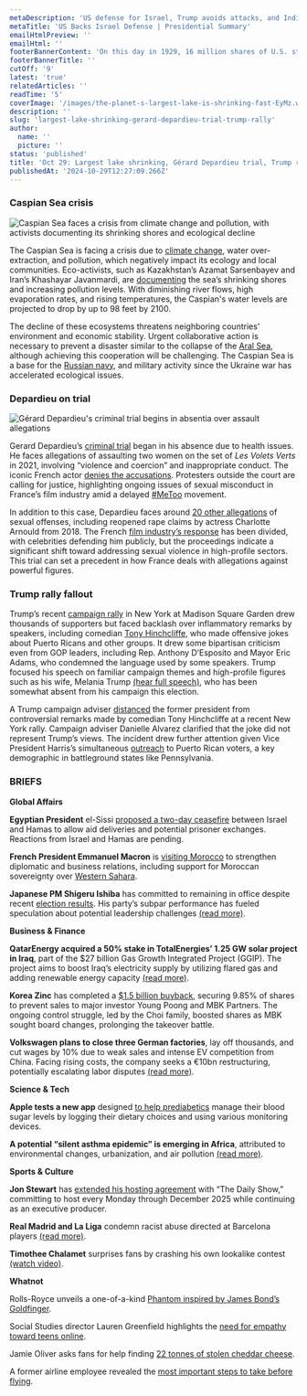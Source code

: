 ```yaml
---
metaDescription: 'US defense for Israel, Trump avoids attacks, and Indiana Jones tomb discoveries.'
metaTitle: 'US Backs Israel Defense | Presidential Summary'
emailHtmlPreview: ''
emailHtml: ''
footerBannerContent: 'On this day in 1929, 16 million shares of U.S. stocks were sold in a massive panic on "Black Tuesday," deepening the financial collapse that led to the Great Depression.'
footerBannerTitle: ''
cutOff: '9'
latest: 'true'
relatedArticles: ''
readTime: '5'
coverImage: '/images/the-planet-s-largest-lake-is-shrinking-fast-EyMz.webp'
description: ''
slug: 'largest-lake-shrinking-gerard-depardieu-trial-trump-rally'
author:
  name: ''
  picture: ''
status: 'published'
title: 'Oct 29: Largest lake shrinking, Gérard Depardieu trial, Trump rally'
publishedAt: '2024-10-29T12:27:09.266Z'
---
```


### Caspian Sea crisis

![Caspian Sea faces a crisis from climate change and pollution, with activists documenting its shrinking shores and ecological decline](/images/the-planet-s-largest-lake-is-shrinking-fast-E1Nj.webp)

The Caspian Sea is facing a crisis due to [climate change](https://edition.cnn.com/2024/10/24/climate/caspian-sea-shrinking-pollution/index.html), water over-extraction, and pollution, which negatively impact its ecology and local communities. Eco-activists, such as Kazakhstan’s Azamat Sarsenbayev and Iran’s Khashayar Javanmardi, are [documenting](https://www.theguardian.com/artanddesign/2024/oct/13/the-big-picture-khashayar-javanmardi-explores-the-decline-of-the-caspian-sea) the sea’s shrinking shores and increasing pollution levels. With diminishing river flows, high evaporation rates, and rising temperatures, the Caspian's water levels are projected to drop by up to 98 feet by 2100.

The decline of these ecosystems threatens neighboring countries' environment and economic stability. Urgent collaborative action is necessary to prevent a disaster similar to the collapse of the [Aral Sea](https://earth.org/the-aral-sea-catastrophe-understanding-one-of-the-worst-ecological-calamities-of-the-last-century/), although achieving this cooperation will be challenging. The Caspian Sea is a base for the [Russian navy](https://www.intellinews.com/ukraine-war-makes-caspian-sea-environmental-crisis-worse-335432/), and military activity since the Ukraine war has accelerated ecological issues.

### **Depardieu on trial**

![Gérard Depardieu's criminal trial begins in absentia over assault allegations](/images/famous-french-actor-gerard-depadiu-faces-charges-QyOD.webp)

Gerard Depardieu’s [criminal trial](https://www.dw.com/en/french-actor-gerard-depardieu-faces-sexual-assault-trial/a-70616042) began in his absence due to health issues. He faces allegations of assaulting two women on the set of *Les* *Volets Verts* in 2021, involving “violence and coercion” and inappropriate conduct. The iconic French actor [denies the accusations](https://www.dw.com/en/french-film-star-gerard-depardieu-rejects-rape-claims/a-45298304). Protesters outside the court are calling for justice, highlighting ongoing issues of sexual misconduct in France’s film industry amid a delayed [#MeToo](https://metoomvmt.org/) movement.

In addition to this case, Depardieu faces around [20 other allegations](https://www.dw.com/en/french-actor-gerard-depardieus-sexual-assault-trial-delayed/a-70616042) of sexual offenses, including reopened rape claims by actress Charlotte Arnould from 2018. The French [film industry’s response](https://www.dw.com/en/50-french-stars-deplore-lynching-of-gerard-depardieu/a-67826617) has been divided, with celebrities defending him publicly, but the proceedings indicate a significant shift toward addressing sexual violence in high-profile sectors. This trial can set a precedent in how France deals with allegations against powerful figures.

### Trump rally fallout

Trump’s recent [campaign rally](https://www.cbsnews.com/newyork/news/donald-trump-madison-square-garden-rally/) in New York at Madison Square Garden drew thousands of supporters but faced backlash over inflammatory remarks by speakers, including comedian [Tony Hinchcliffe](https://www.scrippsnews.com/us-news/who-is-tony-hinchcliffe-the-comedian-who-called-puerto-rico-floating-garbage), who made offensive jokes about Puerto Ricans and other groups. It drew some bipartisan criticism even from GOP leaders, including Rep. Anthony D’Esposito and Mayor Eric Adams, who condemned the language used by some speakers. Trump focused his speech on familiar campaign themes and high-profile figures such as his wife, Melania Trump [(hear full speech)](https://www.youtube.com/watch?v=XxlwmpQOSrw), who has been somewhat absent from his campaign this election.

A Trump campaign adviser [distanced](https://thehill.com/homenews/campaign/4956733-trump-campaign-hinchcliffe-puerto-rico-comments-rally/) the former president from controversial remarks made by comedian Tony Hinchcliffe at a recent New York rally. Campaign adviser Danielle Alvarez clarified that the joke did not represent Trump’s views. The incident drew further attention given Vice President Harris’s simultaneous [outreach](https://lailluminator.com/2024/10/28/harris-puerto-rico/) to Puerto Rican voters, a key demographic in battleground states like Pennsylvania.

### BRIEFS

**Global Affairs**

**Egyptian President** el-Sissi [proposed a two-day ceasefire](https://www.cbsnews.com/news/egypt-president-cease-fire-proposal-gaza-israel-palestine/) between Israel and Hamas to allow aid deliveries and potential prisoner exchanges. Reactions from Israel and Hamas are pending.

**French President Emmanuel Macron** is [visiting Morocco](https://www.euronews.com/2024/10/28/macron-visiting-morocco-amid-new-honeymoon-over-western-sahara-pivot) to strengthen diplomatic and business relations, including support for Moroccan sovereignty over [Western Sahara](https://www.bbc.com/news/world-africa-14115273).

**Japanese PM Shigeru Ishiba** has committed to remaining in office despite recent [election results](https://www.dw.com/en/japan-election-ruling-party-loses-majority-says-nhk/a-70610505). His party’s subpar performance has fueled speculation about potential leadership challenges [(read more)](https://www.dw.com/en/japan-pm-shigeru-ishiba-vows-to-stay-despite-election-flop/a-70616955).

**Business & Finance**

**QatarEnergy acquired a 50% stake in TotalEnergies’ 1.25 GW solar project in Iraq**, part of the $27 billion Gas Growth Integrated Project (GGIP). The project aims to boost Iraq’s electricity supply by utilizing flared gas and adding renewable energy capacity [(read more)](https://money.usnews.com/investing/news/articles/2024-10-28/qatarenergy-takes-50-stake-in-totalenergies-solar-project-in-iraq).

**Korea Zinc** has completed a [$1.5 billion buyback](https://www.mining.com/web/korea-zinc-attempts-to-fend-off-takeover-with-stake-acquisition/), securing 9.85% of shares to prevent sales to major investor Young Poong and MBK Partners. The ongoing control struggle, led by the Choi family, boosted shares as MBK sought board changes, prolonging the takeover battle.

**Volkswagen plans to close three German factories**, lay off thousands, and cut wages by 10% due to weak sales and intense EV competition from China. Facing rising costs, the company seeks a €10bn restructuring, potentially escalating labor disputes [(read more)](https://www.theguardian.com/business/2024/oct/28/volkswagen-shut-three-factories-cut-thousands-jobs-union).

**Science & Tech**

**Apple tests a new app** designed [to help prediabetics](https://www.theverge.com/2024/10/25/24279593/apple-blood-sugar-prediabetes-app) manage their blood sugar levels by logging their dietary choices and using various monitoring devices.

**A potential “silent asthma epidemic” is emerging in Africa**, attributed to environmental changes, urbanization, and air pollution [(read more)](https://www.aljazeera.com/news/2024/10/28/why-could-a-silent-asthma-epidemic-be-sweeping-africa).

**Sports & Culture**

**Jon Stewart** has [extended his hosting agreement](https://variety.com/2024/tv/news/jon-stewart-daily-show-host-december-2025-1236192487/) with “The Daily Show,” committing to host every Monday through December 2025 while continuing as an executive producer.

**Real Madrid and La Liga** condemn racist abuse directed at Barcelona players [(read more)](https://www.dw.com/en/real-madrid-and-la-liga-condemn-abuse-of-barcelona-players/a-70614569).

**Timothee Chalamet** surprises fans by crashing his own lookalike contest [(watch video)](https://www.bbc.com/news/articles/cwy99mlg7e2o).

**Whatnot**

Rolls-Royce unveils a one-of-a-kind [Phantom inspired by James Bond’s Goldfinger](https://supercarblondie.com/rolls-royce-phantom-goldfinger/).

Social Studies director Lauren Greenfield highlights the [need for empathy toward teens online](https://www.wired.com/story/dial-up-lauren-greenfield-social-studies-docuseries/#:~:text=Swallowed%20Gen%20Z.-,This%20Film%20Shows%20Exactly%20How,been%20designed%20to%20be%20addictive.%E2%80%9D).

Jamie Oliver asks fans for help finding [22 tonnes of stolen cheddar cheese](https://www.bbc.com/news/articles/cje004xdqx0o).

A former airline employee revealed the [most important steps to take before flying](https://www.thrillist.com/news/nation/how-to-get-flight-information-text-message-iphone).